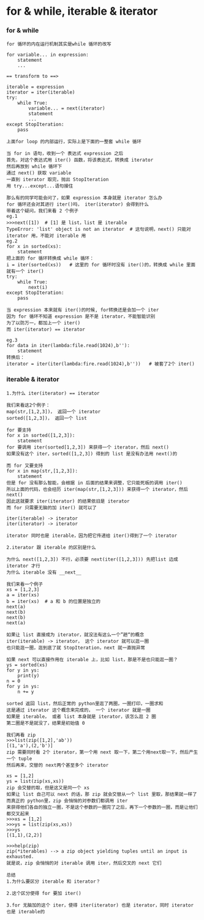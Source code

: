 # for & while, iterable & iterator

### for & while

    for 循环的内在运行机制其实是while 循环的改写
    
    for variable... in expression:
        statement
        ...   
        
    == transform to ==>
    
    iterable = expression
    iterator = iter(iterable)
    try:
        while True:
            variable... = next(iterator)
            statement
            ...
    except StopIteration:
        pass
        
    上面for loop 的内部运行，实际上是下面的一整套 while 循环
    
    当 for in 语句，收到一个 表达式 expression 之后
    首先，对这个表达式用 iter() 函数，将该表达式，转换成 iterator
    然后再放到 while 循环下
    通过 next() 获取 variable
    一直到 iterator 取完，抛出 StopIteration
    用 try...except...语句接住
    
    那么有的同学可能会问了，如果 expression 本身就是 iterator 怎么办
    for 循环还会对其进行 iter()吗， iter(iterator) 会得到什么
    带着这个疑问，我们来看 2 个例子
    eg.1
    >>>next([1])  # [1] 是 list，list 是 iterable 
    TypeError: 'list' object is not an iterator  # 这句说明，next() 只能对 iterator 用，不能对 iterable 用
    eg.2
    for x in sorted(xs):
        statement
    把上面的 for 循环转换成 while 循环：
    i = iter(sorted(xs))   # 这里的 for 循环时没有 iter()的，转换成 while 里面就有一个 iter()
    try:
        while True:
            next(i)
    except StopIteration:
        pass
        
    当 expression 本来就有 iter()的时候, for转换还是会加一个 iter
    因为 for 循环不知道 expression 是不是 iterator，不能智能识别
    为了以防万一，都加上一个 iter()
    而 iter(iterator) == iterator
    
    eg.3
    for data in iter(lambda:file.read(1024),b''):
        statement
    转换后：
    iterator = iter(iter(lambda:fire.read(1024),b''))   # 被套了2个 iter()   
    
    
### iterable & iterator

    1.为什么 iter(iterator) == iterator 
    
    我们来看这2个例子：
    map(str,[1,2,3])， 返回一个 iterator
    sorted([1,2,3])， 返回一个 list
        
    for 要支持
    for x in sorted([1,2,3]):
        statement
    for 要调用 iter(sorted[1,2,3]) 来获得一个 iterator，然后 next()
    如果没有这个 iter，sorted([1,2,3]) 得到的 list 是没有办法用 next()的       
        
    而 for 又要支持
    for x in map(str,[1,2,3]):
        statement
    但是 for 没有那么智能，会根据 in 后面的结果来调整，它只能死板的调用 iter()
    所以上面的代码，也会经历 iter(map(str,[1,2,3])) 来获得一个 iterator，然后 next()
    因此这就要求 iter(iterator) 的结果依旧是 iterator
    而 for 只需要无脑的加 iter() 就可以了
    
    iter(iterable) -> iterator
    iter(iterator) -> iterator
    
    iterator 同时也是 iterable，因为把它传递给 iter()得到了一个 iterator
    
    2.iterator 跟 iterable 的区别是什么
    
    为什么 next([1,2,3]) 不行，必须要 next(iter([1,2,3])) 先把list 边成 iterator 才行
    为什么 iterable 没有 __next__
    
    我们来看一个例子
    xs = [1,2,3]
    a = iter(xs)
    b = iter(xs)  # a 和 b 的位置是独立的
    next(a)
    next(b)
    next(b)
    next(a)
    
    如果让 list 直接成为 iterator，就没法有这么一个”趟“的概念
    iter(iterable) -> iterator， 这个 iterator 就可以逛一圈
    也只能逛一圈，逛到底了就 StopIteration，next 就一直抛异常
    
    如果 next 可以直接作用在 iterable 上，比如 list，那是不是也只能逛一圈？
    ys = sorted(xs)
    for y in ys:
        print(y)
    n = 0
    for y in ys:
        n += y
        
    sorted 返回 list，然后正常的 python里逛了两圈，一圈打印，一圈求和
    这是通过 iterator 这个概念来完成的， 一个 iterator 就是一圈
    如果是 iterable， 或者 list 本身就是 iterator，该怎么逛 2 圈
    第二圈是不是就没了，结果是初始值 0 
    
    我们再看 zip
    >>>list(zip([1,2],'ab'))
    [(1,'a'),(2,'b')]
    zip 需要同时看 2个 iterator，第一个用 next 取一下，第二个用next取一下，然后产生一个 tuple
    然后再来，交替的 next两个甚至多个 iterator
    
    xs = [1,2]
    ys = list(zip(xs,xs))
    zip 会交替的取，但是这又是同一个 xs
    如果让 list 自己可以 next 的话，那 zip 就会交替从一个 list 里取，那结果就一样了
    而真正的 python里，zip 会悄悄的对参数们都调用 iter
    来获得他们各自的独立一圈，不是这个参数的一圈完了之后，再下一个参数的一圈，而是让他们都交叉起来
    >>>xs = [1,2]
    >>>ys = list(zip(xs,xs))
    >>>ys
    [(1,1),(2,2)]
    
    >>>help(zip)
    zip(*iterables) --> a zip object yielding tuples until an input is exhausted.
    就是说，zip 会悄悄的对 iterable 调用 iter，然后交叉的 next 它们
    
    总结
    1.为什么要区分 iterable 和 iterator？
    
    2.这个区分使得 for 要加 iter()
    
    3.for 无脑加的这个 iter，使得 iter(iterator) 也是 iterator，同时 iterator 也是 iterable的
    
    
    
